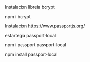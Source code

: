 Instalacion libreia bcrypt

npm i bcrypt


Instalacion https://www.passportjs.org/

estartegia passport-local

npm i passport passport-local


npm install passport-local

